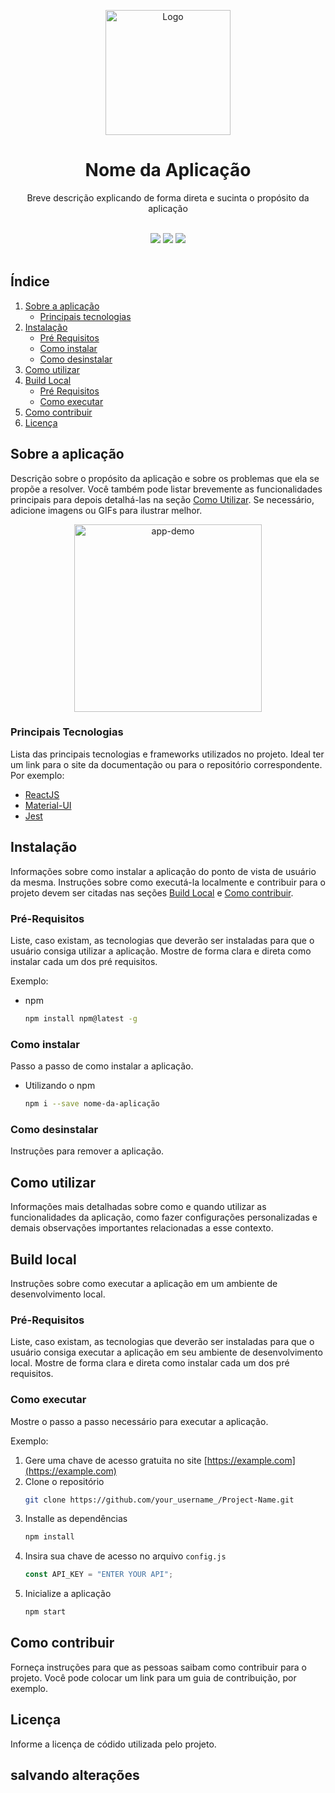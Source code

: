 <!-- Logo/Banner do Projeto -->

<p align="center">
  <img src="assets/logo-dti.png" alt="Logo" width="auto" height="200">
  <h1 align="center">Nome da Aplicação</h1>
  <p align="center">
    Breve descrição explicando de forma direta e sucinta o propósito da aplicação
  </p>
</p>

<br />

<!-- Shields do Projeto -->

<div align="center">
  <a href="https://github.com/dtidigitalcrafters/readme-template/graphs/contributors" alt="Contributors">
        <img src="https://img.shields.io/github/contributors/dtidigitalcrafters/readme-template?color=green&style=for-the-badge" /></a>
  <a href="https://github.com/dtidigitalcrafters/readme-template/issues" alt="Issues">
        <img src="https://img.shields.io/github/issues-raw/dtidigitalcrafters/readme-template?style=for-the-badge" /></a>
  <a href="#" alt="Build Status">
        <img src="https://img.shields.io/static/v1?label=build&message=Passando&color=success&style=for-the-badge" /></a>
</div>

<br />

## Índice

1. [Sobre a aplicação](#sobre-a-aplicação)
    - [Principais tecnologias](#principais-tecnologias)
2. [Instalação](#instalação)
    - [Pré Requisitos](#pré-requisitos)
    - [Como instalar](#como-instalar)
    - [Como desinstalar](#como-desinstalar)
3. [Como utilizar](#como-utilizar)
4. [Build Local](#build-local)
    - [Pré Requisitos](#pré-requisitos)
    - [Como executar](#como-executar)
5. [Como contribuir](#como-contribuir)
6. [Licença](#licença)

## Sobre a aplicação

Descrição sobre o propósito da aplicação e sobre os problemas que ela se propõe a resolver. Você também pode listar brevemente as funcionalidades principais para depois detalhá-las na seção [Como Utilizar](como-utilizar). Se necessário, adicione imagens ou GIFs para ilustrar melhor.

<p align="center">
  <img src="assets/example.gif" alt="app-demo" width="auto" height="300">
</p>

### Principais Tecnologias

Lista das principais tecnologias e frameworks utilizados no projeto. Ideal ter um link para o site da documentação ou para o repositório correspondente. Por exemplo:

- [ReactJS](https://reactjs.org/)
- [Material-UI](https://material-ui.com/)
- [Jest](https://jestjs.io/)

## Instalação

Informações sobre como instalar a aplicação do ponto de vista de usuário da mesma. Instruções sobre como executá-la localmente e contribuir para o projeto devem ser citadas nas seções [Build Local](#build-local) e [Como contribuir](como-contribuir).

### Pré-Requisitos

Liste, caso existam, as tecnologias que deverão ser instaladas para que o usuário consiga utilizar a aplicação. Mostre de forma clara e direta como instalar cada um dos pré requisitos.

Exemplo:

- npm
  ```sh
  npm install npm@latest -g
  ```

### Como instalar

Passo a passo de como instalar a aplicação.

- Utilizando o npm

  ```sh
  npm i --save nome-da-aplicação
  ```

### Como desinstalar

Instruções para remover a aplicação.

## Como utilizar

Informações mais detalhadas sobre como e quando utilizar as funcionalidades da aplicação, como fazer configurações personalizadas e demais observações importantes relacionadas a esse contexto.

## Build local

Instruções sobre como executar a aplicação em um ambiente de desenvolvimento local.

### Pré-Requisitos

Liste, caso existam, as tecnologias que deverão ser instaladas para que o usuário consiga executar a aplicação em seu ambiente de desenvolvimento local. Mostre de forma clara e direta como instalar cada um dos pré requisitos.

### Como executar

Mostre o passo a passo necessário para executar a aplicação.

Exemplo:

1. Gere uma chave de acesso gratuita no site [https://example.com](https://example.com)
2. Clone o repositório
   ```sh
   git clone https://github.com/your_username_/Project-Name.git
   ```
3. Installe as dependências
   ```sh
   npm install
   ```
4. Insira sua chave de acesso no arquivo `config.js`
   ```js
   const API_KEY = "ENTER YOUR API";
   ```
5. Inicialize a aplicação
   ```sh
   npm start
   ```

## Como contribuir

Forneça instruções para que as pessoas saibam como contribuir para o projeto. Você pode colocar um link para um guia de contribuição, por exemplo.

## Licença

Informe a licença de códido utilizada pelo projeto.

## salvando alterações
